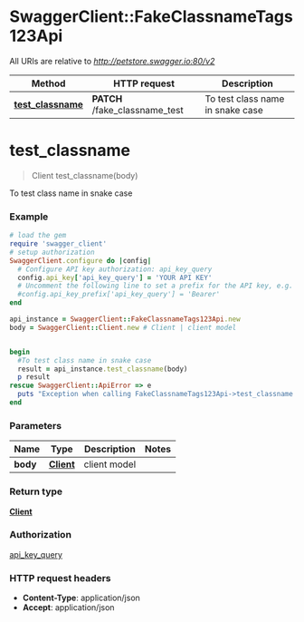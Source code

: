 # SwaggerClient::FakeClassnameTags123Api

All URIs are relative to *http://petstore.swagger.io:80/v2*

Method | HTTP request | Description
------------- | ------------- | -------------
[**test_classname**](FakeClassnameTags123Api.md#test_classname) | **PATCH** /fake_classname_test | To test class name in snake case

# **test_classname**
> Client test_classname(body)

To test class name in snake case

### Example
```ruby
# load the gem
require 'swagger_client'
# setup authorization
SwaggerClient.configure do |config|
  # Configure API key authorization: api_key_query
  config.api_key['api_key_query'] = 'YOUR API KEY'
  # Uncomment the following line to set a prefix for the API key, e.g. 'Bearer' (defaults to nil)
  #config.api_key_prefix['api_key_query'] = 'Bearer'
end

api_instance = SwaggerClient::FakeClassnameTags123Api.new
body = SwaggerClient::Client.new # Client | client model


begin
  #To test class name in snake case
  result = api_instance.test_classname(body)
  p result
rescue SwaggerClient::ApiError => e
  puts "Exception when calling FakeClassnameTags123Api->test_classname: #{e}"
end
```

### Parameters

Name | Type | Description  | Notes
------------- | ------------- | ------------- | -------------
 **body** | [**Client**](Client.md)| client model | 

### Return type

[**Client**](Client.md)

### Authorization

[api_key_query](../README.md#api_key_query)

### HTTP request headers

 - **Content-Type**: application/json
 - **Accept**: application/json



